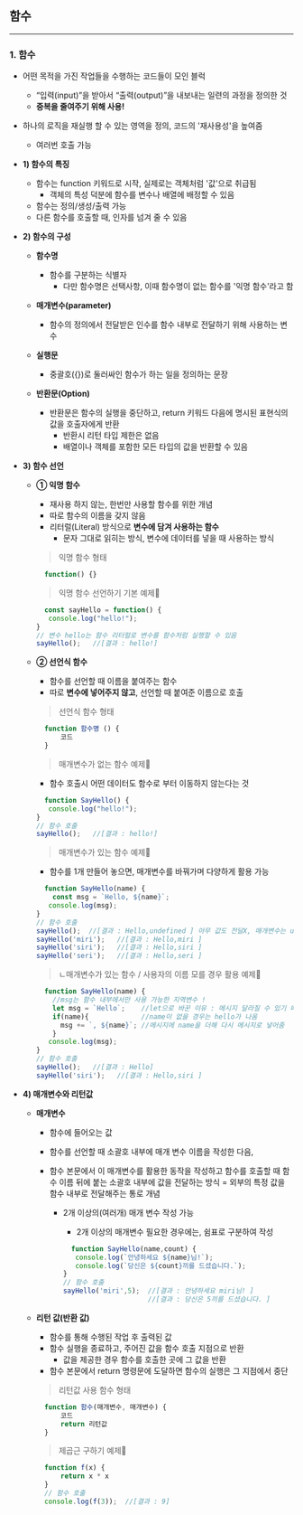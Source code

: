 ## 함수
-----
### 1. 함수 ###
* 어떤 목적을 가진 작업들을 수행하는 코드들이 모인 블럭
  - “입력(input)”을 받아서 “출력(output)”을 내보내는 일련의 과정을 정의한 것
  - **중복을 줄여주기 위해 사용!**
* 하나의 로직을 재실행 할 수 있는 영역을 정의, 코드의 '재사용성'을 높여줌
  - 여러번 호출 가능

* **1) 함수의 특징**
  - 함수는 function 키워드로 시작, 실제로는 객체처럼 '값'으로 취급됨
    - 객체의 특성 덕분에 함수를 변수나 배열에 배정할 수 있음
  - 함수는 정의/생성/출력 가능
  - 다른 함수를 호출할 때, 인자를 넘겨 줄 수 있음

* **2) 함수의 구성**
  - **함수명**
    - 함수를 구분하는 식별자
      - 다만 함수명은 선택사항, 이때 함수명이 없는 함수를 '익명 함수'라고 함

  - **매개변수(parameter)**
    - 함수의 정의에서 전달받은 인수를 함수 내부로 전달하기 위해 사용하는 변수

  - **실행문**
    - 중괄호({})로 둘러싸인 함수가 하는 일을 정의하는 문장

  - **반환문(Option)**
    - 반환문은 함수의 실행을 중단하고, return 키워드 다음에 명시된 표현식의 값을 호출자에게 반환
      - 반환시 리턴 타입 제한은 없음
      - 배열이나 객체를 포함한 모든 타입의 값을 반환할 수 있음

* **3) 함수 선언**
  - **① 익명 함수**
    - 재사용 하지 않는, 한번만 사용할 함수를 위한 개념
    - 따로 함수의 이름을 갖지 않음
    - 리터럴(Literal) 방식으로 **변수에 담겨 사용하는 함수**
      - 문자 그대로 읽히는 방식, 변수에 데이터를 넣을 때 사용하는 방식

    > 익명 함수 형태
      ```javascript
        function() {}
      ```

    > 익명 함수 선언하기 기본 예제📌
      ```javascript
        const sayHello = function() {
         console.log("hello!");
      }
      // 변수 hello는 함수 리터럴로 변수를 함수처럼 실행할 수 있음
      sayHello();   //[결과 : hello!]
      ```

  - **② 선언식 함수**
    - 함수를 선언할 때 이름을 붙여주는 함수
    - 따로 **변수에 넣어주지 않고**, 선언할 때 붙여준 이름으로 호출

    > 선언식 함수 형태
      ```javascript
        function 함수명 () {
            코드
        }
      ```

    > 매개변수가 없는 함수 예제📌
      -  함수 호출시 어떤 데이터도 함수로 부터 이동하지 않는다는 것
      ```javascript
        function SayHello() {
         console.log("hello!");
      }
      // 함수 호출
      sayHello();   //[결과 : hello!]
      ```

    > 매개변수가 있는 함수 예제📌
      - 함수를 1개 만들어 놓으면, 매개변수를 바꿔가며 다양하게 활용 가능

      ```javascript
        function SayHello(name) {
          const msg = `Hello, ${name}`;
         console.log(msg);
      }
      // 함수 호출
      sayHello();  //[결과 : Hello,undefined ] 아무 값도 전달X, 매개변수는 undefined 값을 가지고서 동작
      sayHello('miri');   //[결과 : Hello,miri ]
      sayHello('siri');   //[결과 : Hello,siri ]
      sayHello('seri');   //[결과 : Hello,seri ]
      ```
    > ㄴ매개변수가 있는 함수 / 사용자의 이름 모를 경우 활용 예제📌

      ```javascript
        function SayHello(name) {
          //msg는 함수 내부에서만 사용 가능한 지역변수 !
          let msg = `Hello`;    //let으로 바꾼 이유 : 메시지 달라질 수 있기 때문
          if(name){             //name이 없을 경우는 hello가 나옴
            msg += `, ${name}`; //메시지에 name을 더해 다시 메시지로 넣어줌
          }
         console.log(msg);
      }
      // 함수 호출
      sayHello();   //[결과 : Hello]
      sayHello('siri');   //[결과 : Hello,siri ]
      ```

* **4) 매개변수와 리턴값**
  - **매개변수**
    - 함수에 들어오는 값
    - 함수를 선언할 때 소괄호 내부에 매개 변수 이름을 작성한 다음,
    - 함수 본문에서 이 매개변수를 활용한 동작을 작성하고 
      함수를 호출할 때 함수 이름 뒤에 붙는 소괄호 내부에 값을 전달하는 방식
      = 외부의 특정 값을 함수 내부로 전달해주는 통로 개념

      * 2개 이상의(여러개) 매개 변수 작성 가능
        - 2개 이상의 매개변수 필요한 경우에는, 쉼표로 구분하여 작성

        ```javascript
          function SayHello(name,count) {
           console.log(`안녕하세요 ${name}님!`);
           console.log(`당신은 ${count}끼를 드셨습니다.`);
        }
        // 함수 호출
        sayHello('miri',5);  //[결과 : 안녕하세요 miri님! ] 
                             //[결과 : 당신은 5끼를 드셨습니다. ] 
        ```

  - **리턴 값(반환 값)**
    - 함수를 통해 수행된 작업 후 출력된 값
    - 함수 실행을 종료하고, 주어진 값을 함수 호출 지점으로 반환
      - 값을 제공한 경우 함수를 호출한 곳에 그 값을 반환
    - 함수 본문에서 return 명령문에 도달하면 함수의 실행은 그 지점에서 중단

    > 리턴값 사용 함수 형태
      ```javascript
        function 함수(매개변수, 매개변수) {
            코드
            return 리턴값
        }
      ```

    > 제곱근 구하기 예제📌
      ```javascript
        function f(x) {
            return x * x
        }
        // 함수 호출
        console.log(f(3));  //[결과 : 9]
      ```